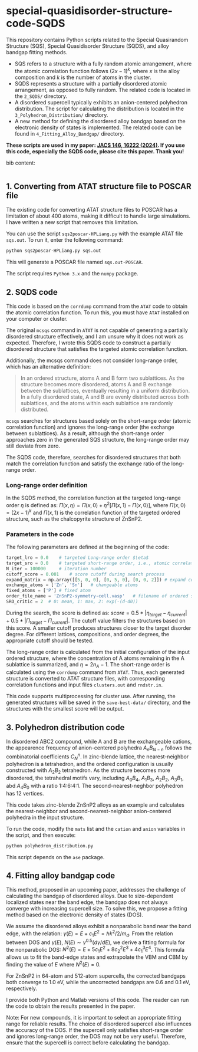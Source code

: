 # special-quasidisorder-structure-code-SQDS

This repository contains Python scripts related to the Special Quasirandom Structure (SQS), Special Quasidisorder Structure (SQDS), and alloy bandgap fitting methods.

- SQS refers to a structure with a fully random atomic arrangement, where the atomic correlation function follows $(2x-1)^k$, where $x$ is the alloy composition and $k$ is the number of atoms in the cluster.
- SQDS represents a structure with a partially disordered atomic arrangement, as opposed to fully random. The related code is located in the `2_SQDS/` directory.
- A disordered supercell typically exhibits an anion-centered polyhedron distribution. The script for calculating the distribution is located in the `3_Polyhedron_Distribution/` directory.
- A new method for defining the disordered alloy bandgap based on the electronic density of states is implemented. The related code can be found in `4_Fitting_Alloy_Bandgap/` directory.

**These scripts are used in my paper: [JACS 146, 16222 (2024)](https://pubs.acs.org/doi/10.1021/jacs.4c04201). If you use this code, especially the SQDS code, please cite this paper. Thank you!**

bib content:
```

```

## 1. Converting from ATAT structure file to POSCAR file

The existing code for converting ATAT structure files to POSCAR has a limitation of about 400 atoms, making it difficult to handle large simulations. I have written a new script that removes this limitation.

You can use the script `sqs2poscar-HPLiang.py` with the example ATAT file `sqs.out`. To run it, enter the following command:
```bash
python sqs2poscar-HPLiang.py sqs.out
```
This will generate a POSCAR file named `sqs.out-POSCAR`.

The script requires `Python 3.x` and the `numpy` package.

## 2. SQDS code

This code is based on the `corrdump` command from the `ATAT` code to obtain the atomic correlation function. To run this, you must have `ATAT` installed on your computer or cluster.

The original `mcsqs` command in `ATAT` is not capable of generating a partially disordered structure effectively, and I am unsure why it does not work as expected. Therefore, I wrote this SQDS code to construct a partially disordered structure that satisfies the targeted atomic correlation function.

Additionally, the mcsqs command does not consider long-range order, which has an alternative definition:

> In an ordered structure, atoms A and B form two sublattices. As the structure becomes more disordered, atoms A and B exchange between the sublattices, eventually resulting in a uniform distribution. In a fully disordered state, A and B are evenly distributed across both sublattices, and the atoms within each sublattice are randomly distributed.

`mcsqs` searches for structures based solely on the short-range order (atomic correlation function) and ignores the long-range order (the exchange between sublattices). As a result, although the short-range order approaches zero in the generated SQS structure, the long-range order may still deviate from zero.

The SQDS code, therefore, searches for disordered structures that both match the correlation function and satisfy the exchange ratio of the long-range order.

### Long-range order definition

In the SQDS method, the correlation function at the targeted long-range order $\eta$ is defined as: $\Pi(x, \eta) = \Pi(x,0)+ \eta^2[\Pi(x,1)-\Pi(x,0)]$, where $\Pi(x,0)=(2x-1)^k$ and $\Pi(x,1)$ is the correlation function of the targeted ordered structure, such as the chalcopyrite structure of ZnSnP2.

### Parameters in the code

The following parameters are defined at the beginning of the code:
```python
target_lro = 0.0    # targeted Long-range order $\eta$
target_sro = 0.0    # targeted short-range order, i.e., atomic correlation function of each cluster
N_iter = 100000     # iteration number
cutoff_score = 0.001    # score cutoff during search process
expand_matrix = np.array([[5, 0, 0], [0, 5, 0], [0, 0, 2]]) # expand coefficient of targeted ordered structure
exchange_atoms = ['Zn', 'Sn']   # changeable atoms
fixed_atoms = ['P'] # fixed atom
order_file_name = 'ZnSnP2-symmetry-cell.vasp'   # filename of ordered structure
SRO_critic = 2  # 0: mean, 1: max, 2: exp(-(d-d0))
```

During the search, the score is defined as: $score=0.5*|\eta_{target} - \eta_{current}| + 0.5*|\Pi_{target} - \Pi_{current}|$. The cutoff value filters the structures based on this score. A smaller cutoff produces structures closer to the target disorder degree. For different lattices, compositions, and order degrees, the appropriate cutoff should be tested.

The long-range order is calculated from the initial configuration of the input ordered structure, where the concentration of A atoms remaining in the A sublattice is summarized, and $\eta=2n_A-1$. The short-range order is calculated using the `corrdump` command from `ATAT`. Thus, each generated structure is converted to ATAT structure files, with corresponding correlation functions and input files `clusters.out` and `rndstr.in`.

This code supports multiprocessing for cluster use. After running, the generated structures will be saved in the `save-best-data/` directory, and the structures with the smallest score will be output.

## 3. Polyhedron distribution code

In disordered ABC2 compound, while A and B are the exchangeable cations, the appearence frequency of anion-centered polyhedra $A_nB_{N-n}$ follows the combinatorial coefficients $C^n_N$. In zinc-blende lattice, the nearest-neighbor polyhedron is a tetrahedron, and the ordered configuration is usually constructed with $A_2B_2$ tetrahedron. As the structure becomes more disordered, the tetrahedral motifs vary, including $A_0B_4$, $A_1B_3$, $A_2B_2$, $A_3B_1$, abd $A_4B_0$ with a ratio 1:4:6:4:1. The second-nearest-neghbor polyhedron has 12 vertices.

This code takes zinc-blende ZnSnP2 alloys as an example and calculates the nearest-neighbor and second-nearest-neighbor anion-centered polyhedra in the input structure.

To run the code, modify the `mats` list and the `cation` and `anion` variables in the script, and then execute:
```bash
python polyhedron_distribution.py
```

This script depends on the `ase` package.

## 4. Fitting alloy bandgap code

This method, proposed in an upcoming paper, addresses the challenge of calculating the bandgap of disordered alloys. Due to size-dependent localized states near the band edge, the bandgap does not always converge with increasing supercell size. To solve this, we propose a fitting method based on the electronic density of states (DOS).

We assume the disordered alloys exhibit a nonparabolic band near the band edge, with the relation: $\gamma(E)=E+c_1E^2=\hbar k^2/2/m_d$. From the relation between DOS and $\gamma(E)$, $N(E)\sim \gamma^{0.5}(d\gamma/dE)$, we derive a fitting formula for the nonparabolic DOS: $N^2(E)=E+5c_1E^2+8c_2^2E^3+4c_1^3E^4$. This formula allows us to fit the band-edge states and extrapolate the VBM and CBM by finding the value of $E$ where $N^2(E)=0$.

For ZnSnP2 in 64-atom and 512-atom supercells, the corrected bandgaps both converge to 1.0 eV, while the uncorrected bandgaps are 0.6 and 0.1 eV, respectively.

I provide both Python and Matlab versions of this code. The reader can run the code to obtain the results presented in the paper.

Note: For new compounds, it is important to select an appropriate fitting range for reliable results. The choice of disordered supercell also influences the accuracy of the DOS. If the supercell only satisfies short-range order and ignores long-range order, the DOS may not be very useful. Therefore, ensure that the supercell is correct before calculating the bandgap.
